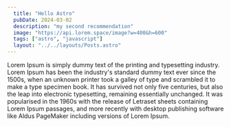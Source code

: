 ```yaml
---
  title: "Hello Astro"
  pubDate: 2024-03-02
  description: "my second recommendation"
  image: "https://api.lorem.space/image?w=400&h=600"
  tags: ["astro", "javascript"]
  layout: "../../layouts/Posts.astro"
---
```


Lorem Ipsum is simply dummy text of the printing and typesetting industry. 
Lorem Ipsum has been the industry's standard dummy text ever since the 1500s,
when an unknown printer took a galley of type and scrambled it to make a type
specimen book. It has survived not only five centuries, but also the leap into 
electronic typesetting, remaining essentially unchanged. It was popularised in the 
1960s with the release of Letraset sheets containing Lorem Ipsum passages, and more 
recently with desktop publishing software like Aldus PageMaker including versions
of Lorem Ipsum.